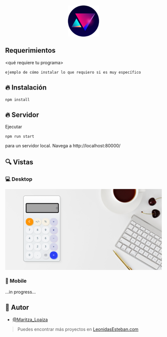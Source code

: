 <p align="center">
    <a href="https://leonidasesteban.com/proyectos/todos"><img src="https://raw.githubusercontent.com/no-te-rindas/logo/main/Logo/LonidasEsteban-destello-envolvente-circular-negro.png" height="100"/></a>
</p>

## Requerimientos

<qué requiere tu programa>

```shell
ejemplo de cómo instalar lo que requiero si es muy específico
```

## 🔥 Instalación

```shell
npm install
```
## 🔥 Servidor

Ejecutar 
```shell
npm run start
```
para un servidor local. Navega a http://localhost:80000/

## 🔍 Vistas 

### 💻 Desktop

<img src="./public/resources/schema/proyecto-final.PNG">

### 📱 Mobile

...in progress...

## 🌟 Autor

* **<Maritza Loaiza>**  [@Maritza_Loaiza](https://github.com/Maritza7395)
> Puedes encontrar más proyectos en
[LeonidasEsteban.com](https://leonidasesteban.com/proyectos/todos)
